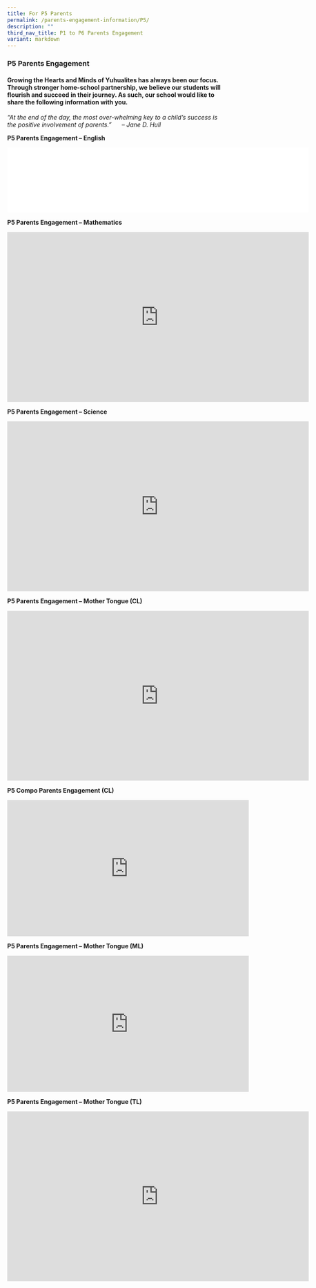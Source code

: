 ```yaml
---
title: For P5 Parents
permalink: /parents-engagement-information/P5/
description: ""
third_nav_title: P1 to P6 Parents Engagement
variant: markdown
---
```

### P5 Parents Engagement

#### Growing the Hearts and Minds of Yuhualites has always been our focus. Through stronger home-school partnership, we believe our students will flourish and succeed in their journey. As such, our school would like to share the following information with you.

_“At the end of the day, the most over-whelming key to a child’s success is the positive involvement of parents.”&nbsp; &nbsp; &nbsp; – Jane D. Hull_

**P5 Parents Engagement – English**
<iframe width="699" src="`https://youtu.be/LanvNFOkWWE`&quot;height=&quot;393&quot;" title="YouTube video player" frameborder="0" allow="accelerometer; autoplay; clipboard-write; encrypted-media; gyroscope; picture-in-picture; web-share" allowfullscreen=""></iframe>


**P5 Parents Engagement – Mathematics**
<iframe width="699" height="393" src="https://www.youtube.com/embed/nAcieu2nFCo" title="YouTube video player" frameborder="0" allow="accelerometer; autoplay; clipboard-write; encrypted-media; gyroscope; picture-in-picture; web-share" allowfullscreen=""></iframe>


**P5 Parents Engagement – Science**
<iframe width="699" height="393" src="https://www.youtube.com/embed/6hLKVMtkbTY" title="YouTube video player" frameborder="0" allow="accelerometer; autoplay; clipboard-write; encrypted-media; gyroscope; picture-in-picture; web-share" allowfullscreen=""></iframe>


**P5 Parents Engagement – Mother Tongue (CL)**
<iframe width="699" height="393" src="https://www.youtube.com/embed/cHoUIfExOh4" title="YouTube video player" frameborder="0" allow="accelerometer; autoplay; clipboard-write; encrypted-media; gyroscope; picture-in-picture" allowfullscreen=""></iframe>

**P5 Compo Parents Engagement (CL)**
<iframe allowfullscreen="" allow="accelerometer; autoplay; clipboard-write; encrypted-media; gyroscope; picture-in-picture; web-share" frameborder="0" title="YouTube video player" src="https://www.youtube.com/embed/WDOth4unuPc?si=e-ZykYB1VzE67UDR" height="315" width="560"></iframe>




**P5 Parents Engagement – Mother Tongue (ML)**

<iframe width="560" height="315" src="https://www.youtube.com/embed/Uw1wpJIkgHM" title="YouTube video player" frameborder="0" allow="accelerometer; autoplay; clipboard-write; encrypted-media; gyroscope; picture-in-picture; web-share" allowfullscreen=""></iframe>


**P5 Parents Engagement – Mother Tongue (TL)**
<iframe width="699" height="393" src="https://www.youtube.com/embed/F2SN3oDeXiU" title="P5 Parents workshop 2023   TL" frameborder="0" allow="accelerometer; autoplay; clipboard-write; encrypted-media; gyroscope; picture-in-picture; web-share" allowfullscreen=""></iframe>
